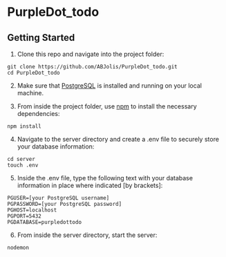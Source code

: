 # PurpleDot_todo

## Getting Started

1. Clone this repo and navigate into the project folder:

```
git clone https://github.com/ABJolis/PurpleDot_todo.git
cd PurpleDot_todo
```

2. Make sure that [PostgreSQL](https://www.postgresql.org/) is installed and running on your local machine.

3. From inside the project folder, use [npm](https://npmjs.com/) to install the necessary dependencies:

```
npm install
```

4. Navigate to the server directory and create a .env file to securely store your database information:

```
cd server
touch .env
```

5. Inside the .env file, type the following text with your database information in place where indicated [by brackets]:

```
PGUSER=[your PostgreSQL username]
PGPASSWORD=[your PostgreSQL password]
PGHOST=localhost
PGPORT=5432
PGDATABASE=purpledottodo
```

6. From inside the server directory, start the server:

```
nodemon
```

